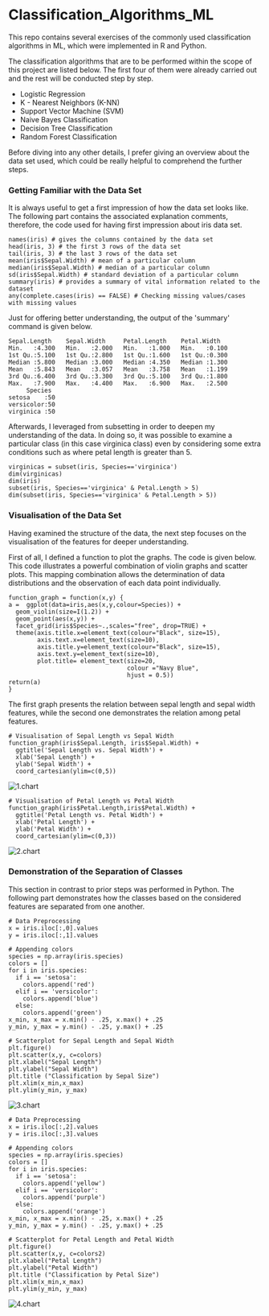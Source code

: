 # Classification_Algorithms_ML
This repo contains several exercises of the commonly used classification algorithms in ML, which were implemented in R and Python.

The classification algorithms that are to be performed within the scope of this project are listed below. The first four of them were already carried out and the rest will be conducted step by step.

* Logistic Regression
* K - Nearest Neighbors (K-NN)
* Support Vector Machine (SVM)
* Naive Bayes Classification
* Decision Tree Classification
* Random Forest Classification

Before diving into any other details, I prefer giving an overview about the data set used, which could be really helpful to comprehend the further steps.

### Getting Familiar with the Data Set
It is always useful to get a first impression of how the data set looks like. The following part contains the associated explanation comments, therefore, the code used for having first impression about iris data set.

```
names(iris) # gives the columns contained by the data set
head(iris, 3) # the first 3 rows of the data set
tail(iris, 3) # the last 3 rows of the data set
mean(iris$Sepal.Width) # mean of a particular column
median(iris$Sepal.Width) # median of a particular column
sd(iris$Sepal.Width) # standard deviation of a particular column
summary(iris) # provides a summary of vital information related to the dataset
any(complete.cases(iris) == FALSE) # Checking missing values/cases with missing values
```
Just for offering better understanding, the output of the 'summary' command is given below.
```
Sepal.Length    Sepal.Width     Petal.Length    Petal.Width   
Min.   :4.300   Min.   :2.000   Min.   :1.000   Min.   :0.100  
1st Qu.:5.100   1st Qu.:2.800   1st Qu.:1.600   1st Qu.:0.300  
Median :5.800   Median :3.000   Median :4.350   Median :1.300  
Mean   :5.843   Mean   :3.057   Mean   :3.758   Mean   :1.199  
3rd Qu.:6.400   3rd Qu.:3.300   3rd Qu.:5.100   3rd Qu.:1.800  
Max.   :7.900   Max.   :4.400   Max.   :6.900   Max.   :2.500  
     Species  
setosa    :50  
versicolor:50  
virginica :50
```
Afterwards, I leveraged from subsetting in order to deepen my understanding of the data. In doing so, it was possible to examine a particular class (in this case virginica class) even by considering some extra conditions such as where petal length is greater than 5.

```
virginicas = subset(iris, Species=='virginica')
dim(virginicas)
dim(iris)
subset(iris, Species=='virginica' & Petal.Length > 5)
dim(subset(iris, Species=='virginica' & Petal.Length > 5))
```

### Visualisation of the Data Set

Having examined the structure of the data, the next step focuses on the visualisation of the features for deeper understanding.

First of all, I defined a function to plot the graphs. The code is given below. This code illustrates a powerful combination of violin graphs and scatter plots. This mapping combination allows the determination of data distributions and the observation of each data point individually.

```
function_graph = function(x,y) {
a =  ggplot(data=iris,aes(x,y,colour=Species)) +
  geom_violin(size=I(1.2)) +
  geom_point(aes(x,y)) +
  facet_grid(iris$Species~.,scales="free", drop=TRUE) +
  theme(axis.title.x=element_text(colour="Black", size=15),
        axis.text.x=element_text(size=10),
        axis.title.y=element_text(colour="Black", size=15),
        axis.text.y=element_text(size=10),
        plot.title= element_text(size=20,
                                 colour ="Navy Blue",
                                 hjust = 0.5))
return(a)
}
```
The first graph presents the relation between sepal length and sepal width features, while the second one demonstrates the relation among petal features.

```
# Visualisation of Sepal Length vs Sepal Width
function_graph(iris$Sepal.Length, iris$Sepal.Width) +
  ggtitle('Sepal Length vs. Sepal Width') +
  xlab('Sepal Length') +
  ylab('Sepal Width') +
  coord_cartesian(ylim=c(0,5))
```
![1.chart](https://raw.githubusercontent.com/oesen/Classification_Algorithms_ML/master/Images/Rplot_1.jpeg)

```
# Visualisation of Petal Length vs Petal Width
function_graph(iris$Petal.Length,iris$Petal.Width) +
  ggtitle('Petal Length vs. Petal Width') +
  xlab('Petal Length') +
  ylab('Petal Width') +
  coord_cartesian(ylim=c(0,3))
```
![2.chart](https://raw.githubusercontent.com/oesen/Classification_Algorithms_ML/master/Images/Rplot_2.jpeg)

### Demonstration of the Separation of Classes
This section in contrast to prior steps was performed in Python. The following part demonstrates how the classes based on the considered features are separated from one another.

```
# Data Preprocessing
x = iris.iloc[:,0].values
y = iris.iloc[:,1].values

# Appending colors
species = np.array(iris.species)
colors = []
for i in iris.species:
  if i == 'setosa':
    colors.append('red')
  elif i == 'versicolor':
    colors.append('blue')
  else:
    colors.append('green')
x_min, x_max = x.min() - .25, x.max() + .25
y_min, y_max = y.min() - .25, y.max() + .25

# Scatterplot for Sepal Length and Sepal Width
plt.figure()
plt.scatter(x,y, c=colors)
plt.xlabel("Sepal Length")
plt.ylabel("Sepal Width")
plt.title ("Classification by Sepal Size")
plt.xlim(x_min,x_max)
plt.ylim(y_min, y_max)
```
![3.chart](https://raw.githubusercontent.com/oesen/Classification_Algorithms_ML/master/Images/Plot3_SepalSizeClassification.png)

```
# Data Preprocessing
x = iris.iloc[:,2].values
y = iris.iloc[:,3].values

# Appending colors
species = np.array(iris.species)
colors = []
for i in iris.species:
  if i == 'setosa':
    colors.append('yellow')
  elif i == 'versicolor':
    colors.append('purple')
  else:
    colors.append('orange')
x_min, x_max = x.min() - .25, x.max() + .25
y_min, y_max = y.min() - .25, y.max() + .25

# Scatterplot for Petal Length and Petal Width
plt.figure()
plt.scatter(x,y, c=colors2)
plt.xlabel("Petal Length")
plt.ylabel("Petal Width")
plt.title ("Classification by Petal Size")
plt.xlim(x_min,x_max)
plt.ylim(y_min, y_max)
```
![4.chart](https://raw.githubusercontent.com/oesen/Classification_Algorithms_ML/master/Images/Plot4_PetalSizeClassification.png)
